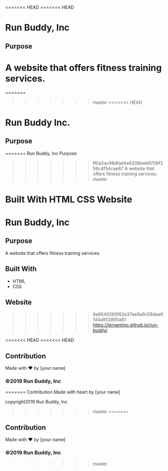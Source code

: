 <<<<<<< HEAD
<<<<<<< HEAD
# Run Buddy, Inc

## Purpose
A website that offers fitness training services. 
=======
=======
>>>>>>> master
<<<<<<< HEAD
# Run Buddy Inc.

## Purpose
=======
Run Buddy, Inc
Purpose
>>>>>>> ff0a5ac98dfad4e6208beb9709f356c4f54cae87
A website that offers fitness training services.
>>>>>>> master

Built With
HTML
CSS
Website
=======
# Run Buddy, Inc

## Purpose
A website that offers fitness training services. 

## Built With
* HTML
* CSS

## Website
>>>>>>> 9a6646260f62a37ee8a9c58dae61d4a953890a81
https://lernantino.github.io/run-buddy/

<<<<<<< HEAD
<<<<<<< HEAD
## Contribution
Made with ❤️ by [your name]

### ©️2019 Run Buddy, Inc 
=======
Contribution
Made with heart by [your name]

copyright2019 Run Buddy, Inc
>>>>>>> master
=======
## Contribution
Made with ❤️ by [your name]

### ©️2019 Run Buddy, Inc 
>>>>>>> master
